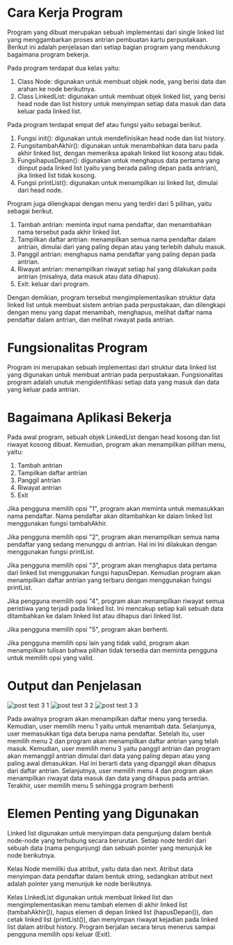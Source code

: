 # Cara Kerja Program
  Program yang dibuat merupakan sebuah implementasi dari single linked list yang menggambarkan proses antrian pembuatan kartu perpustakaan. Berikut ini adalah penjelasan dari setiap bagian program yang mendukung bagaimana program bekerja.
  
Pada program terdapat dua kelas yaitu:
 
1. Class Node: digunakan untuk membuat objek node, yang berisi data dan arahan ke node berikutnya.
2. Class LinkedList: digunakan untuk membuat objek linked list, yang berisi head node dan list history untuk menyimpan setiap data masuk dan data keluar pada linked list.

Pada program terdapat empat def atau fungsi yaitu sebagai berikut.
  
1. Fungsi init(): digunakan untuk mendefinisikan head node dan list history.
2. FungsitambahAkhir(): digunakan untuk menambahkan data baru pada akhir linked list, dengan memeriksa apakah linked list kosong atau tidak.
3. FungsihapusDepan(): digunakan untuk menghapus data pertama yang diinput pada linked list (yaitu yang berada paling depan pada antrian), jika linked list tidak kosong.
4. Fungsi printList(): digunakan untuk menampilkan isi linked list, dimulai dari head node.

Program juga dilengkapai dengan menu yang terdiri dari 5 pilihan, yaitu sebagai berikut.
1. Tambah antrian: meminta input nama pendaftar, dan menambahkan nama tersebut pada akhir linked list.
2. Tampilkan daftar antrian: menampilkan semua nama pendaftar dalam antrian, dimulai dari yang paling depan atau yang terlebih dahulu masuk.
3. Panggil antrian: menghapus nama pendaftar yang paling depan pada antrian.
4. Riwayat antrian: menampilkan riwayat setiap hal yang dilakukan pada antrian (misalnya, data masuk atau data dihapus).
5. Exit: keluar dari program.

  Dengan demikian, program tersebut mengimplementasikan struktur data linked list untuk membuat sistem antrian pada perpustakaan, dan dilengkapi dengan menu yang dapat menambah, menghapus, melihat daftar nama pendaftar dalam antrian, dan melihat riwayat pada antrian.

# Fungsionalitas Program
  Program ini merupakan sebuah implementasi dari struktur data linked list yang digunakan untuk membuat antrian pada perpustakaan. Fungsionalitas program adalah unutuk mengidentifikasi setiap data yang masuk dan data yang keluar pada antrian.

# Bagaimana Aplikasi Bekerja
Pada awal program, sebuah objek LinkedList dengan head kosong dan list riwayat kosong dibuat. Kemudian, program akan menampilkan pilihan menu, yaitu:

1.	Tambah antrian
2.	Tampilkan daftar antrian
3.	Panggil antrian
4.	Riwayat antrian
5.	Exit

  Jika pengguna memilih opsi "1", program akan meminta untuk memasukkan nama pendaftar. Nama pendaftar akan ditambahkan ke dalam linked list menggunakan fungsi tambahAkhir.
  
  Jika pengguna memilih opsi "2", program akan menampilkan semua nama pendaftar yang sedang menunggu di antrian. Hal ini Ini dilakukan dengan menggunakan fungsi printList.
  
  Jika pengguna memilih opsi "3", program akan menghapus data pertama dari linked list menggunakan fungsi hapusDepan. Kemudian program akan menampilkan daftar antrian yang terbaru dengan menggunakan fuingsi printList.
  
  Jika pengguna memilih opsi "4", program akan menampilkan riwayat semua peristiwa yang terjadi pada linked list. Ini mencakup setiap kali sebuah data ditambahkan ke dalam linked list atau dihapus dari linked list.
  
  Jika pengguna memilih opsi "5", program akan berhenti.
  
  Jika pengguna memilih opsi lain yang tidak valid, program akan menampilkan tulisan bahwa pilihan tidak tersedia dan meminta pengguna untuk memilih opsi yang valid.
 
# Output dan Penjelasan
![post test 3 1](https://user-images.githubusercontent.com/127474858/225945499-1d4d3578-5f9e-4708-bf0f-0c7347f13a79.jpeg)
![post test 3 2](https://user-images.githubusercontent.com/127474858/225945633-4c829d61-27e4-48b8-a524-7e2bb88839d7.jpeg)
![post test 3 3](https://user-images.githubusercontent.com/127474858/225945723-77346e14-d98e-4a81-a8a5-2c9e47f7a8f0.jpeg)

  Pada awalnya program akan menampilkan daftar menu yang tersedia. Kemudian, user memilih menu 1 yaitu untuk menambah data. Selanjunya, user memasukkan tiga data berupa nama pendaftar. Setelah itu, user memilih menu 2 dan program akan menampilkan daftar antrian yang telah masuk. Kemudian, user memilih menu 3 yaitu panggil antrian dan program akan memanggil antrian dimulai dari data yang paling depan atau yang paling awal dimasukkan. Hal ini berarti data yang dipanggil akan dihapus dari daftar antrian. Selanjutnya, user memilih menu 4 dan program akan menampilkan riwayat data masuk dan data yang dihapus pada antrian. Terakhir, user memilih menu 5 sehingga program berhenti

# Elemen Penting yang Digunakan
  Linked list digunakan untuk menyimpan data pengunjung dalam bentuk node-node yang terhubung secara berurutan. Setiap node terdiri dari sebuah data (nama pengunjung) dan sebuah pointer yang menunjuk ke node berikutnya.
  
  Kelas Node memiliki dua atribut, yaitu data dan next. Atribut data menyimpan data pendaftar  dalam bentuk string, sedangkan atribut next adalah pointer yang menunjuk ke node berikutnya.
  
  Kelas LinkedList digunakan untuk membuat linked list dan mengimplementasikan menu tambah elemen di akhir linked list (tambahAkhir()), hapus elemen di depan linked list (hapusDepan()), dan cetak linked list (printList()), dan menyimpan riwayat kejadian pada linked list dalam atribut history. Program berjalan secara terus menerus sampai pengguna memilih opsi keluar (Exit).

